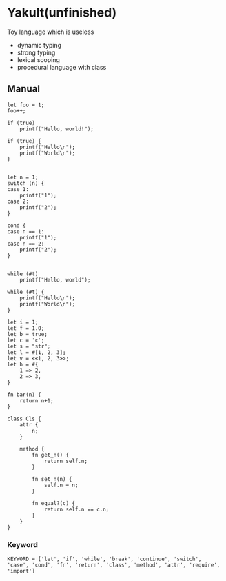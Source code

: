 # Yakult(unfinished)

Toy language which is useless

+ dynamic typing
+ strong typing
+ lexical scoping
+ procedural language with class

## Manual

```
let foo = 1;
foo++;
```

```
if (true) 
    printf("Hello, world!");

if (true) {
    printf("Hello\n");
    printf("World\n");    
}


let n = 1;
switch (n) {
case 1:
    printf("1");
case 2:
    printf("2");    
}

cond {
case n == 1:
    printf("1");
case n == 2:
    printf("2");    
}


while (#t) 
    printf("Hello, world");

while (#t) {
    printf("Hello\n");
    printf("World\n");    
}
```


```
let i = 1;
let f = 1.0;
let b = true;
let c = 'c';
let s = "str";
let l = #[1, 2, 3];
let v = <<1, 2, 3>>;
let h = #{
    1 => 2,
    2 => 3,
}

fn bar(n) {
    return n+1; 
}

class Cls {
    attr {
        n;
    }

    method {
        fn get_n() {
            return self.n; 
        }

        fn set_n(n) {
            self.n = n;    
        }

        fn equal?(c) {
            return self.n == c.n; 
        }
    }
}
```

### Keyword

```
KEYWORD = ['let', 'if', 'while', 'break', 'continue', 'switch', 'case', 'cond', 'fn', 'return', 'class', 'method', 'attr', 'require', 'import']
```
